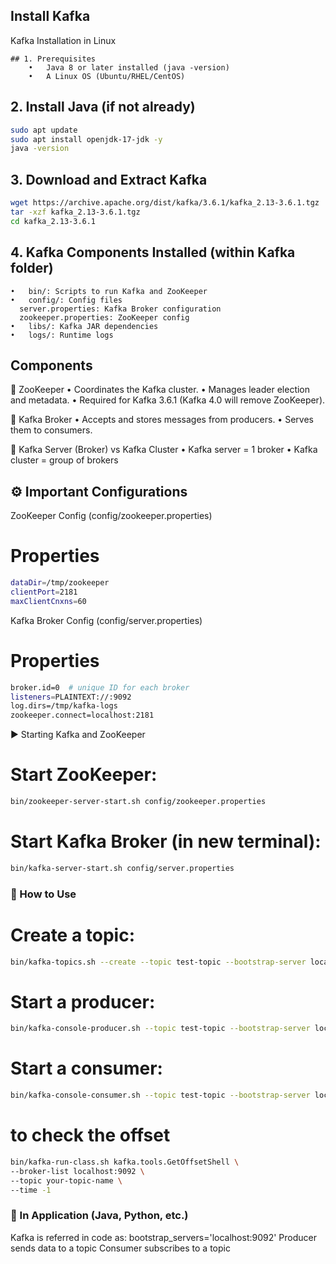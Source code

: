 ## Install Kafka

Kafka Installation in Linux

```Console
## 1. Prerequisites
	•	Java 8 or later installed (java -version)
	•	A Linux OS (Ubuntu/RHEL/CentOS)
```

## 2. Install Java (if not already)
```bash
sudo apt update
sudo apt install openjdk-17-jdk -y
java -version
```

## 3. Download and Extract Kafka
```bash
wget https://archive.apache.org/dist/kafka/3.6.1/kafka_2.13-3.6.1.tgz
tar -xzf kafka_2.13-3.6.1.tgz
cd kafka_2.13-3.6.1
```

## 4. Kafka Components Installed (within Kafka folder)
	•	bin/: Scripts to run Kafka and ZooKeeper
	•	config/: Config files
	  server.properties: Kafka Broker configuration
	  zookeeper.properties: ZooKeeper config
	•	libs/: Kafka JAR dependencies
	•	logs/: Runtime logs


## Components

🔹 ZooKeeper
	•	Coordinates the Kafka cluster.
	•	Manages leader election and metadata.
	•	Required for Kafka 3.6.1 (Kafka 4.0 will remove ZooKeeper).

🔹 Kafka Broker
	•	Accepts and stores messages from producers.
	•	Serves them to consumers.

🔹 Kafka Server (Broker) vs Kafka Cluster
	•	Kafka server = 1 broker
	•	Kafka cluster = group of brokers

## ⚙️ Important Configurations
ZooKeeper Config (config/zookeeper.properties)

# Properties
```bash
dataDir=/tmp/zookeeper
clientPort=2181
maxClientCnxns=60
```

Kafka Broker Config (config/server.properties)
# Properties
```bash
broker.id=0  # unique ID for each broker
listeners=PLAINTEXT://:9092
log.dirs=/tmp/kafka-logs
zookeeper.connect=localhost:2181
```

▶️ Starting Kafka and ZooKeeper
# Start ZooKeeper:
```bash
bin/zookeeper-server-start.sh config/zookeeper.properties
```

# Start Kafka Broker (in new terminal):
```bash
bin/kafka-server-start.sh config/server.properties
```

### 🧪 How to Use
# Create a topic:
```bash
bin/kafka-topics.sh --create --topic test-topic --bootstrap-server localhost:9092 --partitions 1 --replication-factor 1
```

# Start a producer:
```bash
bin/kafka-console-producer.sh --topic test-topic --bootstrap-server localhost:9092
```

# Start a consumer:
```bash
bin/kafka-console-consumer.sh --topic test-topic --bootstrap-server localhost:9092 --from-beginning
```

# to check the offset
```bash
bin/kafka-run-class.sh kafka.tools.GetOffsetShell \
--broker-list localhost:9092 \
--topic your-topic-name \
--time -1
```

### 💬 In Application (Java, Python, etc.)

Kafka is referred in code as:
	bootstrap_servers='localhost:9092'
	Producer sends data to a topic
	Consumer subscribes to a topic

